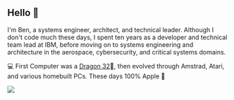 ## Hello 👋

I'm Ben, a systems engineer, architect, and technical leader. Although I don't code much these days, I spent ten years as a developer and technical team lead at IBM, before moving on to systems engineering and architecture in the aerospace, cybersecurity, and critical systems domains. 

💻 First Computer was a [Dragon 32](https://en.wikipedia.org/wiki/Dragon_32/64)🏴󠁧󠁢󠁷󠁬󠁳󠁿, then evolved through Amstrad, Atari, and various homebuilt PCs. These days 100% Apple 🍎  

[![](https://omg.8bitsqu.id/?user=r)](https://r.omg.lol)
